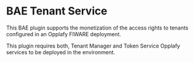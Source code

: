 # BAE Tenant Service

This BAE plugin supports the monetization of the access rights to tenants configured
in an Opplafy FIWARE deployment.

This plugin requires both, Tenant Manager and Token Service Opplafy services to be deployed
in the environment.
